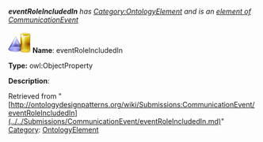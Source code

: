 ___eventRoleIncludedIn__ has [Category:OntologyElement](../../Category/OntologyElement.md "Category:OntologyElement") and is an [element of](../../Property/ElementOf.md "Property:ElementOf") [CommunicationEvent](../../Submissions/CommunicationEvent.md "Submissions:CommunicationEvent")_


  




[![ObjectProperty](../../images/thumb/c/c3/ObjectProperty.gif/45px-ObjectProperty.gif)](../../Image/ObjectProperty.gif.md "ObjectProperty")
__Name__: eventRoleIncludedIn 


__Type:__ owl:ObjectProperty 


__Description__: 





Retrieved from "[http://ontologydesignpatterns.org/wiki/Submissions:CommunicationEvent/eventRoleIncludedIn](../../Submissions/CommunicationEvent/eventRoleIncludedIn.md)"
 [Category](http://ontologydesignpatterns.org/wiki/Special:Categories "Special:Categories"): [OntologyElement](../../Category/OntologyElement.md "Category:OntologyElement")